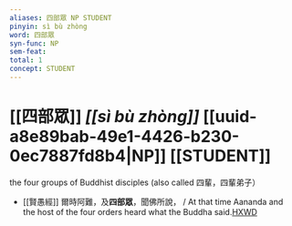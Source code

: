 ```yaml
---
aliases: 四部眾 NP STUDENT
pinyin: sì bù zhòng
word: 四部眾
syn-func: NP
sem-feat: 
total: 1
concept: STUDENT 
---
```

# [[四部眾]] *[[sì bù zhòng]]*  [[uuid-a8e89bab-49e1-4426-b230-0ec7887fd8b4|NP]] [[STUDENT]]
the four groups of Buddhist disciples (also called 四輩，四輩弟子）
 - [[賢愚經]] 爾時阿難，及**四部眾**，聞佛所說， / At that time Aananda and the host of the four orders heard what the Buddha said.[HXWD](https://hxwd.org/textview.html?location=KR6b0059_T_010-0421b.33)